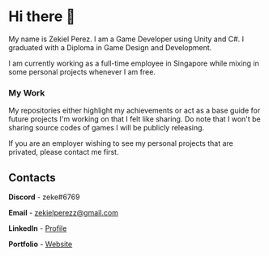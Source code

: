 # Hi there 👋
My name is Zekiel Perez. I am a Game Developer using Unity and C#. I graduated with a Diploma in Game Design and Development. 

I am currently working as a full-time employee in Singapore while mixing in some personal projects whenever I am free.

### My Work
My repositories either highlight my achievements or act as a base guide for future projects I'm working on that I felt like sharing. 
Do note that I won't be sharing source codes of games I will be publicly releasing.

If you are an employer wishing to see my personal projects that are privated, please contact me first.

## Contacts

**Discord** - zeke#6769

**Email** - zekielperezz@gmail.com

**LinkedIn** - [Profile](https://www.linkedin.com/in/zekiel-perez-7b55b6204/)

**Portfolio** - [Website](https://zekielperezz.wixsite.com/zekielportfolio)



<!--
**zekeperez/zekeperez** is a ✨ _special_ ✨ repository because its `README.md` (this file) appears on your GitHub profile.

Here are some ideas to get you started:

- 🔭 I’m currently working on ...
- 🌱 I’m currently learning ...
- 👯 I’m looking to collaborate on ...
- 🤔 I’m looking for help with ...
- 💬 Ask me about ...
- 📫 How to reach me: ...
- 😄 Pronouns: ...
- ⚡ Fun fact: ...
-->
